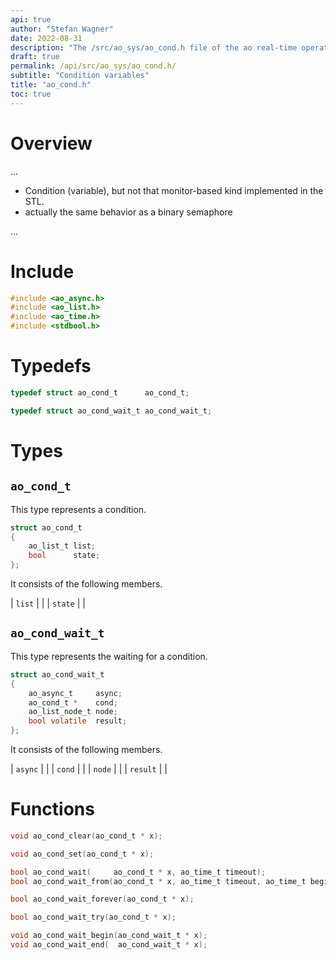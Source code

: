 ```yaml
---
api: true
author: "Stefan Wagner"
date: 2022-08-31
description: "The /src/ao_sys/ao_cond.h file of the ao real-time operating system."
draft: true
permalink: /api/src/ao_sys/ao_cond.h/
subtitle: "Condition variables"
title: "ao_cond.h"
toc: true
---
```


# Overview

...

- Condition (variable), but not that monitor-based kind implemented in the STL.
- actually the same behavior as a binary semaphore

...

# Include

```c
#include <ao_async.h>
#include <ao_list.h>
#include <ao_time.h>
#include <stdbool.h>
```

# Typedefs

```c
typedef struct ao_cond_t      ao_cond_t;
```

```c
typedef struct ao_cond_wait_t ao_cond_wait_t;
```

# Types

## `ao_cond_t`

This type represents a condition.

```c
struct ao_cond_t
{
    ao_list_t list;
    bool      state;
};
```

It consists of the following members.

| `list` | |
| `state` | |

## `ao_cond_wait_t`

This type represents the waiting for a condition.

```c
struct ao_cond_wait_t
{
    ao_async_t     async;
    ao_cond_t *    cond;
    ao_list_node_t node;
    bool volatile  result;
};
```

It consists of the following members.

| `async` | |
| `cond` | |
| `node` | |
| `result` | |

# Functions

```c
void ao_cond_clear(ao_cond_t * x);
```

```c
void ao_cond_set(ao_cond_t * x);
```

```c
bool ao_cond_wait(     ao_cond_t * x, ao_time_t timeout);
bool ao_cond_wait_from(ao_cond_t * x, ao_time_t timeout, ao_time_t beginning);
```

```c
bool ao_cond_wait_forever(ao_cond_t * x);
```

```c
bool ao_cond_wait_try(ao_cond_t * x);
```

```c
void ao_cond_wait_begin(ao_cond_wait_t * x);
void ao_cond_wait_end(  ao_cond_wait_t * x);
```
